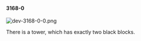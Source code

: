 #### 3168-0
![dev-3168-0-0.png](https://github.com/lil-lab/nlvr/raw/master/nlvr/dev/images/0/dev-3168-0-0.png "dev-3168-0-0.png")

There is a tower, which has exactly two black blocks.